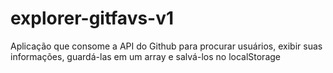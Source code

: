 # explorer-gitfavs-v1
Aplicação que consome a API do Github para procurar usuários, exibir suas informações, guardá-las em um array e salvá-los no localStorage
